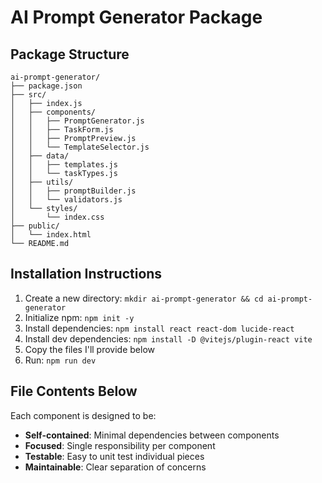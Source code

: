 # AI Prompt Generator Package

## Package Structure
```directory
ai-prompt-generator/
├── package.json
├── src/
│   ├── index.js
│   ├── components/
│   │   ├── PromptGenerator.js
│   │   ├── TaskForm.js
│   │   ├── PromptPreview.js
│   │   └── TemplateSelector.js
│   ├── data/
│   │   ├── templates.js
│   │   └── taskTypes.js
│   ├── utils/
│   │   ├── promptBuilder.js
│   │   └── validators.js
│   └── styles/
│       └── index.css
├── public/
│   └── index.html
└── README.md
```

## Installation Instructions

1. Create a new directory: `mkdir ai-prompt-generator && cd ai-prompt-generator`
2. Initialize npm: `npm init -y`
3. Install dependencies: `npm install react react-dom lucide-react`
4. Install dev dependencies: `npm install -D @vitejs/plugin-react vite`
5. Copy the files I'll provide below
6. Run: `npm run dev`

## File Contents Below

Each component is designed to be:
- **Self-contained**: Minimal dependencies between components
- **Focused**: Single responsibility per component
- **Testable**: Easy to unit test individual pieces
- **Maintainable**: Clear separation of concerns